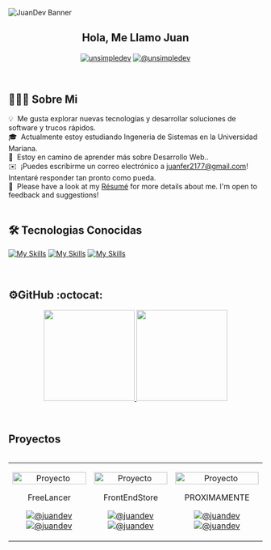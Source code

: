 ![JuanDev Banner](https://imgur.com/a/5ZjtZfp.jpg)
<div align="center">
<h2>Hola, Me Llamo Juan</h2>

<a href="https://linkedin.com/in/juanfer" target="blank"><img align="center" src="https://img.shields.io/badge/LinkedIn-0077B5?style=for-the-badge&logo=linkedin&logoColor=white" alt="unsimpledev"/></a>
<a href = "juanfer2177@gmail.com" target="blank"><img align="center" src="https://img.shields.io/badge/Gmail-D14836?style=for-the-badge&logo=gmail&logoColor=white" alt="@unsimpledev"  /></a>
</div>
<br>
 
<h2>👨🏻‍💻 Sobre Mi</h2>

💡 &nbsp;Me gusta explorar nuevas tecnologías y desarrollar soluciones de software y trucos rápidos.\
🎓 &nbsp;Actualmente estoy estudiando Ingeneria de Sistemas en la Universidad Mariana.\
🌱 &nbsp;Estoy en camino de aprender más sobre Desarrollo Web..\
✉️ &nbsp;¡Puedes escribirme un correo electrónico a juanfer2177@gmail.com! Intentaré responder tan pronto como pueda.\
📄 &nbsp;Please have a look at my [Résumé](https://www.adityavsingh.com/resume.html) for more details about me. I'm open to feedback and suggestions!
<br><br>


<h2> 🛠 Tecnologias Conocidas</h2>

[![My Skills](https://skillicons.dev/icons?i=html,css,js&perline=3)](https://skillicons.dev)
[![My Skills](https://skillicons.dev/icons?i=java,git,github&perline=3)](https://skillicons.dev)
[![My Skills](https://skillicons.dev/icons?i=mysql,php&perline=3)](https://skillicons.dev)

<br>

<h2>⚙️GitHub :octocat:</h2>
<p align="center">
<a href="https://github.com/juanfer217">
  <img height="180em" src="https://github-readme-stats-eight-theta.vercel.app/api?username=juanfer217&show_icons=true&theme=algolia&include_all_commits=true&count_private=true"/>
  <img height="180em" src="https://github-readme-stats-eight-theta.vercel.app/api/top-langs/?username=juanfer217&layout=compact&langs_count=8&theme=algolia"/>
</a>
</p>
<br>

<h2>Proyectos</h2>
<table align="left" >
<tr border="none">
  <td width="25%" align="center">
    <p align="center">
     <a href="https://freelancer-juandev.netlify.app/" title="Go to Source">
        <img align="center" width=100% src="https://raw.githubusercontent.com/unsimpledev/unsimpledev/main/assets/smsgateway.webp"   alt="Proyecto" /></a>
      </p>
    <p align="center">FreeLancer</p>
    <p align="center">
        <a href="https://freelancer-juandev.netlify.app/" target="blank"><img align="center" src="https://img.shields.io/badge/Sitio-FF0000?style=for-the-badge&logoColor=white" alt="@juandev" /></a>
      <a href="https://github.com/juanfer217/Freelancer" target="blank"><img align="center" src="https://img.shields.io/badge/GitHub-100000?style=for-the-badge&logo=github&logoColor=white" alt="@juandev"/></a>
    </p>       
</td>
<td width="25%" align="center">
    <p align="center">
     <a href="https://frontendstore-juandev.netlify.app/" title="Go to Source">
        <img align="center" width=100% src="https://raw.githubusercontent.com/unsimpledev/unsimpledev/main/assets/notifandroid.webp"   alt="Proyecto" /></a>
      </p>
  <p align="center" >FrontEndStore</p>
    <p align="center">
        <a href="https://frontendstore-juandev.netlify.app/" target="blank"><img align="center" src="https://img.shields.io/badge/Sitio-FF0000?style=for-the-badge&logoColor=white" alt="@juandev" /></a>
      <a href="https://github.com/juanfer217/FrontEndStore" target="blank"><img align="center" src="https://img.shields.io/badge/GitHub-100000?style=for-the-badge&logo=github&logoColor=white" alt="@juandev" /></a>
    </p>       
</td>
  
  <td width="25%" align="center">
    <p align="center">
     <a href="#" title="Go to Source">
        <img align="center" width=100% src="https://raw.githubusercontent.com/unsimpledev/unsimpledev/main/assets/chatgptapp.webp"   alt="Proyecto" /></a>
      </p>
    <p align="center" >PROXIMAMENTE</p>
    <p align="center">
        <a href="#" target="blank"><img align="center" src="https://img.shields.io/badge/Sitio-FF0000?style=for-the-badge&logoColor=white" alt="@juandev" /></a>
      <a href="https://github.com/juanfer217/" target="blank"><img align="center" src="https://img.shields.io/badge/GitHub-100000?style=for-the-badge&logo=github&logoColor=white" alt="@juandev" /></a>
    </p>       
</td>

</tr>
</table>
